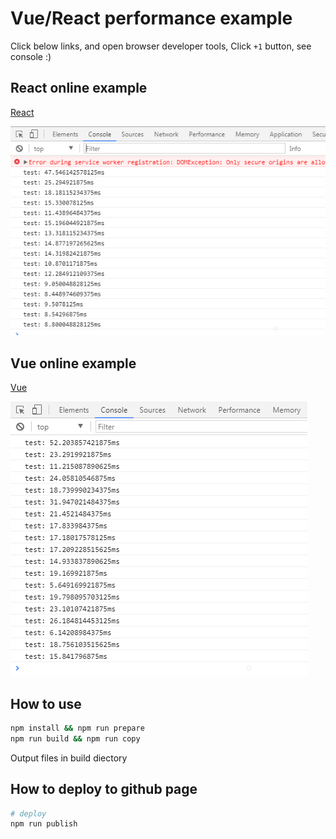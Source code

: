 # Vue/React performance example

Click below links, and open browser developer tools, Click `+1` button, see console :)

## React online example
[React](https://suhaotian.github.io/FE_Benchmark/react)

![react output](./pics/react-p.png)

## Vue online example
[Vue](https://suhaotian.github.io/FE_Benchmark/vue)

![vue output](./pics/vue-p.png)

## How to use

```bash
npm install && npm run prepare
npm run build && npm run copy
```

Output files in build diectory

## How to deploy to github page

```bash
# deploy
npm run publish
```
